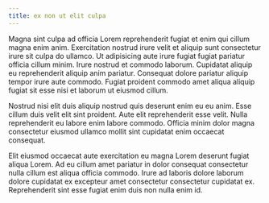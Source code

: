 ```yaml
---
title: ex non ut elit culpa
---
```


Magna sint culpa ad officia Lorem reprehenderit fugiat et enim qui cillum magna enim anim. Exercitation nostrud irure velit et aliquip sunt consectetur irure sit culpa do ullamco. Ut adipisicing aute irure fugiat fugiat pariatur officia cillum minim. Irure nostrud et commodo laborum. Cupidatat aliquip eu reprehenderit aliquip anim pariatur. Consequat dolore pariatur aliquip tempor irure aute commodo. Fugiat proident commodo amet aliqua aliquip fugiat sit esse nisi et laborum ut eiusmod cillum.

Nostrud nisi elit duis aliquip nostrud quis deserunt enim eu eu anim. Esse cillum duis velit elit sint proident. Aute elit reprehenderit esse velit. Nulla reprehenderit eu labore enim labore commodo. Officia minim dolor magna consectetur eiusmod ullamco mollit sint cupidatat enim occaecat consequat.

Elit eiusmod occaecat aute exercitation eu magna Lorem deserunt fugiat aliqua Lorem. Ad eu cillum amet pariatur in dolor consequat consectetur nulla cillum est aliqua officia commodo. Irure ad laboris dolore laborum dolore cupidatat ex excepteur amet consectetur consectetur cupidatat ex. Reprehenderit sint esse fugiat enim duis non nulla enim id.